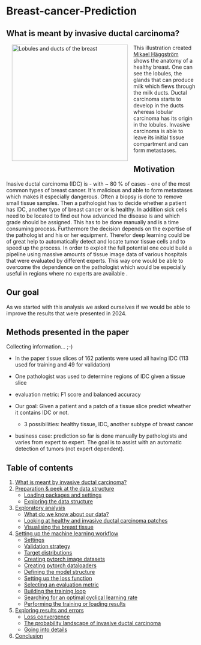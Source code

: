 # Breast-cancer-Prediction

## What is meant by invasive ductal carcinoma? <a class="anchor" id="intro"></a>

<a title="Mikael Häggström, M.D. - Author info - Reusing images [CC BY (https://creativecommons.org/licenses/by/2.5)]" href="https://commons.wikimedia.org/wiki/File:Lobules_and_ducts_of_the_breast.jpg"><img width="309" alt="Lobules and ducts of the breast" style="float:left; margin:0px 15px 15px 15px" src="https://upload.wikimedia.org/wikipedia/commons/thumb/4/47/Lobules_and_ducts_of_the_breast.jpg/256px-Lobules_and_ducts_of_the_breast.jpg"></a>


This illustration created [Mikael Häggström](https://commons.wikimedia.org/wiki/File:Lobules_and_ducts_of_the_breast.jpg) shows the anatomy of a healthy breast. One can see the lobules, the glands that can produce milk which flews through the milk ducts. Ductal carcinoma starts to develop in the ducts whereas lobular carcinoma has its origin in the lobules. Invasive carcinoma is able to leave its initial tissue compartment and can form metastases. 

## Motivation

Inasive ductal carcinoma (IDC) is - with ~ 80 % of cases - one of the most common types of breast cancer. It's malicious and able to form metastases which makes it especially dangerous. Often a biopsy is done to remove small tissue samples. Then a pathologist has to decide whether a patient has IDC, another type of breast cancer or is healthy. In addition sick cells need to be located to find out how advanced the disease is and which grade should be assigned. This has to be done manually and is a time consuming process. Furthermore the decision depends on the expertise of the pathologist and his or her equipment. Therefor deep learning could be of great help to automatically detect and locate tumor tissue cells and to speed up the process. In order to exploit the full potential one could build a pipeline using massive amounts of tissue image data of various hospitals that were evaluated by different experts. This way one would be able to overcome the dependence on the pathologist which would be especially useful in regions where no experts are available .      

## Our goal

As we started with this analysis we asked ourselves if we would be able to improve the results that were presented in 2024. 

## Methods presented in the paper

Collecting information... ;-)

* In the paper tissue slices of 162 patients were used all having IDC (113 used for training and 49 for validation)
* One pathologist was used to determine regions of IDC given a tissue slice 
* evaluation metric: F1 score and balanced accuracy


* Our goal: Given a patient and a patch of a tissue slice predict wheather it contains IDC or not.
    * 3 possibilities: healthy tissue, IDC, another subtype of breast cancer
* business case: prediction so far is done manually by pathologists and varies from expert to expert. The goal is to assist with an automatic detection of tumors (not expert dependent). 


## Table of contents

1. [What is meant by invasive ductal carcinoma?](#intro) 
2. [Preparation & peek at the data structure](#prep)
    * [Loading packages and settings](#setup)
    * [Exploring the data structure](#explorestructure)
3. [Exploratory analysis](#eda)
    * [What do we know about our data?](#data)
    * [Looking at healthy and invasive ductal carcinoma patches](#patches)
    * [Visualising the breast tissue](#tissue)
4. [Setting up the machine learning workflow](#workflow)
    * [Settings](#ml_settings)
    * [Validation strategy](#validation)
    * [Target distributions](#target_dists)
    * [Creating pytorch image datasets](#image_datasets)
    * [Creating pytorch dataloaders](#dataloaders)
    * [Defining the model structure](#model_structure)
    * [Setting up the loss function](#loss_eva)
    * [Selecting an evaluation metric](#e_metric)
    * [Building the training loop](#train_loop)
    * [Searching for an optimal cyclical learning rate](#lr_cycle_optima)
    * [Performing the training or loading results](#run)
5. [Exploring results and errors](#error_analysis)
    * [Loss convergence](#losses)
    * [The probability landscape of invasive ductal carcinoma](#landscape)
    * [Going into details](#details)
7. [Conclusion](#conclusion)
